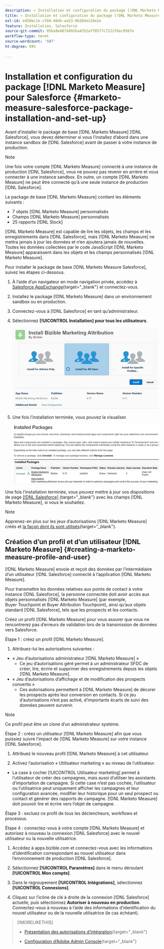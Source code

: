 ```yaml
---
description: « Installation et configuration du package [!DNL Marketo Measure] Salesforce -  [!DNL Marketo Measure] »
title: « Installation et configuration du package [!DNL Marketo Measure] [!DNL Salesforce]  »
exl-id: ed58bc1e-cfb0-48db-aa53-96204e12de2e
feature: Installation, Salesforce
source-git-commit: 05ba9e487d492ba4352a7f0577c7221f6ec9567e
workflow-type: tm+mt
source-wordcount: '507'
ht-degree: 99%

---
```


# Installation et configuration du package [!DNL Marketo Measure] pour Salesforce {#marketo-measure-salesforce-package-installation-and-set-up}

Avant d’installer le package de base [!DNL Marketo Measure] [!DNL Salesforce], vous devez déterminer si vous l’installez d’abord dans une instance sandbox de [!DNL Salesforce] avant de passer à votre instance de production.

>[!NOTE]
>
>Une fois votre compte [!DNL Marketo Measure] connecté à une instance de production [!DNL Salesforce], vous ne pouvez pas revenir en arrière et vous connecter à une instance sandbox. En outre, un compte [!DNL Marketo Measure] ne peut être connecté qu’à une seule instance de production [!DNL Salesforce].

Le package de base [!DNL Marketo Measure] contient les éléments suivants :

* 7 objets [!DNL Marketo Measure] personnalisés
* Champs [!DNL Marketo Measure] personnalisés
* 25 rapports [!DNL Stock]

[!DNL Marketo Measure] est capable de lire les objets, les champs et les enregistrements dans [!DNL Salesforce], mais [!DNL Marketo Measure] ne mettra jamais à jour les données et n’en ajoutera jamais de nouvelles. Toutes les données collectées par le code JavaScript [!DNL Marketo Measure] apparaissent dans les objets et les champs personnalisés [!DNL Marketo Measure].

Pour installer le package de base [!DNL Marketo Measure Salesforce], suivez les étapes ci-dessous.

1. À l’aide d’un navigateur en mode navigation privée, accédez à [Salesforce AppExchange](https://appexchange.salesforce.com/appxListingDetail?listingId=a0N3000000B3KLuEAN){target="_blank"} et connectez-vous.

1. Installez le package [!DNL Marketo Measure] dans un environnement sandbox ou en production.

1. Connectez-vous à [!DNL Salesforce] en tant qu’administrateur.

1. Sélectionnez **[!UICONTROL Installation] pour tous les utilisateurs**.

   ![](assets/marketo-measure-salesforce-package-installation-and-set-up-1.png)

1. Une fois l’installation terminée, vous pouvez la visualiser.

   ![](assets/marketo-measure-salesforce-package-installation-and-set-up-2.png)

Une fois l’installation terminée, vous pouvez mettre à jour vos dispositions de page [[!DNL Salesforce] ](/help/configuration-and-setup/marketo-measure-and-salesforce/page-layout-instructions.md){target="_blank"} avec les champs [!DNL Marketo Measure], si vous le souhaitez.

>[!NOTE]
>
>Apprenez-en plus sur les jeux d’autorisations [!DNL Marketo Measure] créés et [la façon dont ils sont utilisés](/help/configuration-and-setup/marketo-measure-and-salesforce/marketo-measure-permission-sets.md){target="_blank"}.

## Création d’un profil et d’un utilisateur [!DNL Marketo Measure] {#creating-a-marketo-measure-profile-and-user}

[!DNL Marketo Measure] envoie et reçoit des données par l’intermédiaire d’un utilisateur [!DNL Salesforce] connecté à l’application [!DNL Marketo Measure].

Pour transmettre les données relatives aux points de contact à votre instance [!DNL Salesforce], la personne connectée doit avoir accès aux objets personnalisés [!DNL Marketo Measure] (par exemple, Buyer Touchpoint et Buyer Attribution Touchpoint), ainsi qu’aux objets standard [!DNL Salesforce], tels que les prospects et les contacts.

Créez un profil [!DNL Marketo Measure] pour vous assurer que vous ne rencontrerez pas d’erreurs de validation lors de la transmission de données vers Salesforce.

Étape 1 : créez un profil [!DNL Marketo Measure].

1. Attribuez-lui les autorisations suivantes :

* « Jeu d’autorisations administrateur [!DNL Marketo Measure] »
   * Ce jeu d’autorisations géré permet à un administrateur SFDC de créer, lire, écrire et supprimer des enregistrements depuis les objets [!DNL Marketo Measure].
* « Jeu d’autorisations d’affichage et de modification des prospects convertis »
   * Ces autorisations permettent à [!DNL Marketo Measure] de décorer les prospects après leur conversion en contacts. Si ce jeu d’autorisations n’est pas activé, d’importants écarts de suivi des données peuvent survenir.

>[!NOTE]
>
>Ce profil peut être un clone d’un administrateur système.

Étape 2 : créez un utilisateur [!DNL Marketo Measure] afin que vous puissiez suivre l’impact de [!DNL Marketo Measure] sur votre instance [!DNL Salesforce].

1. Attribuez le nouveau profil [!DNL Marketo Measure] à cet utilisateur.

1. Activez l’autorisation « Utilisateur marketing » au niveau de l’utilisateur.

* La case à cocher [!UICONTROL Utilisateur marketing] permet à l’utilisateur de créer des campagnes, mais aussi d’utiliser les assistants d’importation de campagne. Si cette case n’est pas cochée, l’utilisateur ou l’utilisatrice peut uniquement afficher les campagnes et leur configuration avancée, modifier leur historique pour un seul prospect ou contact et générer des rapports de campagne. [!DNL Marketo Measure] doit pouvoir lire et écrire vers l’objet de campagne.

Étape 3 : excluez ce profil de tous les déclencheurs, workflows et processus.

Étape 4 : connectez-vous à votre compte [!DNL Marketo Measure] et autorisez à nouveau la connexion [!DNL Salesforce] avec le nouvel utilisateur ou la nouvelle utilisatrice.

1. Accédez à apps.bizible.com et connectez-vous avec les informations d’identification correspondant au nouvel utilisateur dans l’environnement de production [!DNL Salesforce].

1. Sélectionnez **[!UICONTROL Paramètres]** dans le menu déroulant **[!UICONTROL Mon compte]**.

1. Dans le regroupement **[!UICONTROL Intégrations]**, sélectionnez **[!UICONTROL Connexions]**.

1. Cliquez sur l’icône de clé à droite de la connexion [!DNL Salesforce] actuelle, puis sélectionnez **Autoriser à nouveau en production**. Connectez-vous à nouveau à l’aide des informations d’identification du nouvel utilisateur ou de la nouvelle utilisatrice (le cas échéant).

>[!MORELIKETHIS]
>
>* [Présentation des autorisations d’intégration](/help/api-connections/utilizing-marketo-measures-api-connections/integration-permissions-overview.md){target="_blank"}
>
>* [Configuration d’Adobe Admin Console](/help/configuration-and-setup/getting-started-with-marketo-measure/adobe-admin-console-setup.md){target="_blank"}
